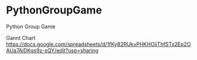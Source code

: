 # PythonGroupGame
Python Group Game


Gannt Chart
    https://docs.google.com/spreadsheets/d/1fKy82RUkvPHKHOiiThfSTx2Ep2OAUa7AiDKgs9z-sQY/edit?usp=sharing
